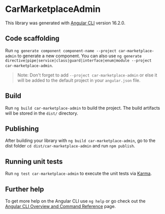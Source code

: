 # CarMarketplaceAdmin

This library was generated with [Angular CLI](https://github.com/angular/angular-cli) version 16.2.0.

## Code scaffolding

Run `ng generate component component-name --project car-marketplace-admin` to generate a new component. You can also use `ng generate directive|pipe|service|class|guard|interface|enum|module --project car-marketplace-admin`.
> Note: Don't forget to add `--project car-marketplace-admin` or else it will be added to the default project in your `angular.json` file. 

## Build

Run `ng build car-marketplace-admin` to build the project. The build artifacts will be stored in the `dist/` directory.

## Publishing

After building your library with `ng build car-marketplace-admin`, go to the dist folder `cd dist/car-marketplace-admin` and run `npm publish`.

## Running unit tests

Run `ng test car-marketplace-admin` to execute the unit tests via [Karma](https://karma-runner.github.io).

## Further help

To get more help on the Angular CLI use `ng help` or go check out the [Angular CLI Overview and Command Reference](https://angular.io/cli) page.
